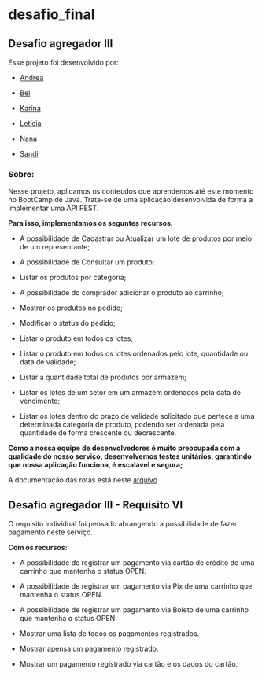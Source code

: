 # desafio_final

## Desafio agregador III

Esse projeto foi desenvolvido por:

- [Andrea](https://github.com/andherreraML)

- [Bel](https://github.com/BelAlbuquerque)

- [Karina](https://github.com/KarinaLimaMeli)

- [Letícia](https://github.com/lecastroMELI)

- [Nana](https://github.com/InajaraPereira)

- [Sandi](https://github.com/sandiouriquemeli)

### Sobre:

Nesse projeto, aplicamos os conteudos que aprendemos até este momento no BootCamp de Java.
Trata-se de uma aplicação desenvolvida de forma a implementar uma API REST.

**Para isso, implementamos os seguntes recursos:**

- A possibilidade de Cadastrar ou Atualizar um lote de produtos por meio de um representante;

- A possibilidade de Consultar um produto;

- Listar os produtos por categoria;

- A possibilidade do comprador adicionar o produto ao carrinho;

- Mostrar os produtos no pedido;
  
- Modificar o status do pedido;

- Listar o produto em todos os lotes;

- Listar o produto em todos os lotes ordenados pelo lote, quantidade ou data de validade;

- Listar a quantidade total de produtos por armazém;

- Listar os lotes de um setor em um armazém ordenados pela data de vencimento;

- Listar os lotes dentro do prazo de validade solicitado que pertece a uma determinada categoria de produto, podendo 
  ser ordenada pela quantidade de forma crescente ou decrescente.


**Como a nossa equipe de desenvolvedores é muito preocupada com a qualidade do nosso serviço,
desenvolvemos testes unitários, garantindo que nossa aplicação funciona, é escalável e segura;**

A documentação das rotas está neste [arquivo](Desafio%203%20-%20Projeto%20Integrador.postman_collection.json)

## Desafio agregador III - Requisito VI

O requisito individual foi pensado abrangendo a possibilidade de fazer pagamento neste serviço.

**Com os recursos:**

- A possibilidade de registrar um pagamento via cartão de crédito de uma carrinho que mantenha o status OPEN.

- A possibilidade de registrar um pagamento via Pix de uma carrinho que mantenha o status OPEN.

- A possibilidade de registrar um pagamento via Boleto de uma carrinho que mantenha o status OPEN.

- Mostrar uma lista de todos os pagamentos registrados.

- Mostrar apensa um pagamento registrado.

- Mostrar um pagamento registrado via cartão e os dados do cartão.


